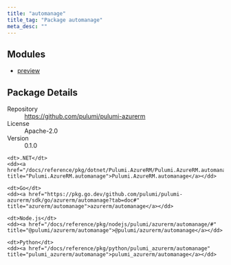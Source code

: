 ```yaml
---
title: "automanage"
title_tag: "Package automanage"
meta_desc: ""
---
```


<!-- WARNING: this file was generated by Pulumi Docs Generator. -->
<!-- Do not edit by hand unless you're certain you know what you are doing! -->



<h2 id="modules">Modules</h2>
<ul class="api">
    <li><a href="preview/" title="preview"><span class="symbol module"></span>preview</a></li>
</ul>

<h2 id="package-details">Package Details</h2>
<dl class="package-details">
	<dt>Repository</dt>
	<dd><a href="https://github.com/pulumi/pulumi-azurerm">https://github.com/pulumi/pulumi-azurerm</a></dd>
	<dt>License</dt>
	<dd>Apache-2.0</dd>
	<dt>Version</dt>
	<dd>0.1.0</dd>
</dl>



<dl class="tabular">

    <dt>.NET</dt>
    <dd><a href="/docs/reference/pkg/dotnet/Pulumi.AzureRM/Pulumi.AzureRM.automanage.html" title="Pulumi.AzureRM.automanage">Pulumi.AzureRM.automanage</a></dd>

    <dt>Go</dt>
    <dd><a href="https://pkg.go.dev/github.com/pulumi/pulumi-azurerm/sdk/go/azurerm/automanage?tab=doc#" title="azurerm/automanage">azurerm/automanage</a></dd>

    <dt>Node.js</dt>
    <dd><a href="/docs/reference/pkg/nodejs/pulumi/azurerm/automanage/#" title="@pulumi/azurerm/automanage">@pulumi/azurerm/automanage</a></dd>

    <dt>Python</dt>
    <dd><a href="/docs/reference/pkg/python/pulumi_azurerm/automanage" title="pulumi_azurerm/automanage">pulumi_azurerm/automanage</a></dd>

</dl>

